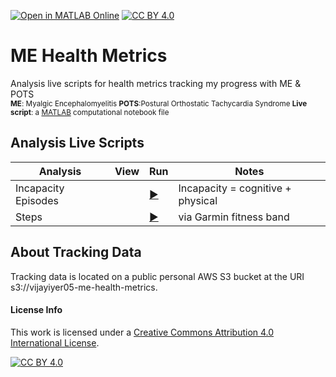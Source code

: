 [![Open in MATLAB Online](https://www.mathworks.com/images/responsive/global/open-in-matlab-online.svg)](https://matlab.mathworks.com/open/github/v1?repo=vijayiyer05/ME-Health-Metrics&file=gettingStarted.mlx) [![CC BY 4.0][cc-by-shield]][cc-by] 

# ME Health Metrics
Analysis live scripts for health metrics tracking my progress with ME &amp; POTS  
<sub>**ME**: Myalgic Encephalomyelitis **POTS**:Postural Orthostatic Tachycardia Syndrome **Live script**: a [MATLAB](https://www.mathworks.com/products/matlab.html) computational notebook file</sub>

## Analysis Live Scripts
|**Analysis**|**View**|**Run**|**Notes**|  
| --- | --- | --- | --- |
| Incapacity Episodes|  | [▶️](https://matlab.mathworks.com/open/github/v1?repo=vijayiyer05/ME-Health-Metrics&file=IncapacityEpisodes_since2022.mlx)| Incapacity = cognitive + physical|
| Steps |  | [▶️](https://matlab.mathworks.com/open/github/v1?repo=vijayiyer05/ME-Health-Metrics&file=Steps.mlx)| via Garmin fitness band|

## About Tracking Data
Tracking data is located on a public personal AWS S3 bucket at the URI s3://vijayiyer05-me-health-metrics. 

#### License Info
This work is licensed under a
[Creative Commons Attribution 4.0 International License][cc-by].

[![CC BY 4.0][cc-by-image]][cc-by]

[cc-by]: http://creativecommons.org/licenses/by/4.0/
[cc-by-image]: https://i.creativecommons.org/l/by/4.0/88x31.png
[cc-by-shield]: https://img.shields.io/badge/License-CC%20BY%204.0-lightgrey.svg
